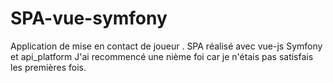 # SPA-vue-symfony
Application de mise en contact de joueur .
SPA réalisé avec vue-js Symfony et api_platform 
J'ai recommencé une nième foi car je n'étais pas satisfais les premières fois.